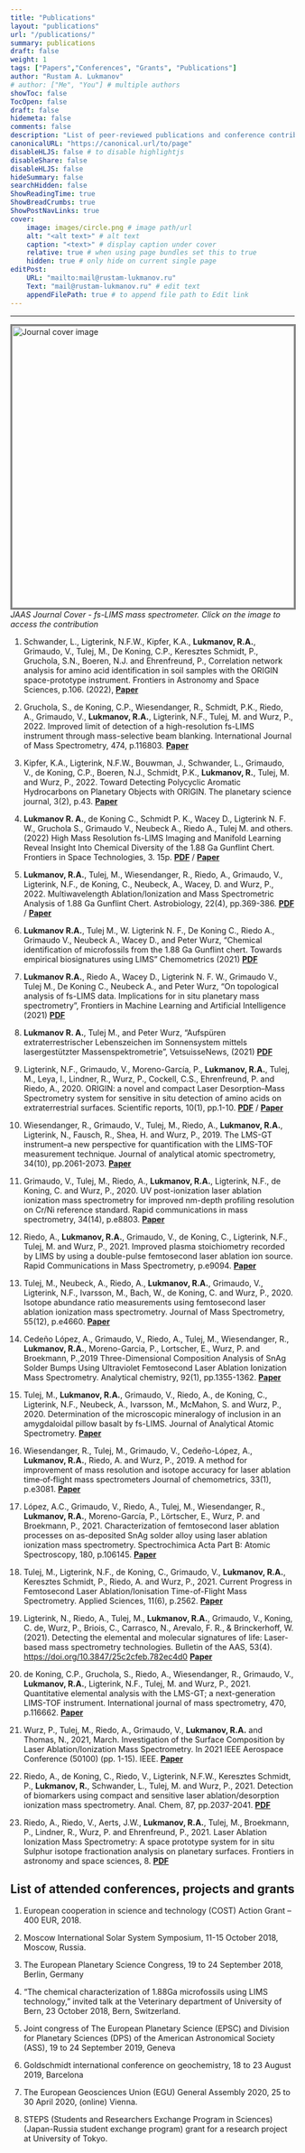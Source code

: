 ```yaml
---
title: "Publications"
layout: "publications"
url: "/publications/"
summary: publications
draft: false
weight: 1
tags: ["Papers","Conferences", "Grants", "Publications"]
author: "Rustam A. Lukmanov"
# author: ["Me", "You"] # multiple authors
showToc: false
TocOpen: false
draft: false
hidemeta: false
comments: false
description: "List of peer-reviewed publications and conference contributions"
canonicalURL: "https://canonical.url/to/page"
disableHLJS: false # to disable highlightjs
disableShare: false
disableHLJS: false
hideSummary: false
searchHidden: false
ShowReadingTime: true
ShowBreadCrumbs: true
ShowPostNavLinks: true
cover:
    image: images/circle.png # image path/url
    alt: "<alt text>" # alt text
    caption: "<text>" # display caption under cover
    relative: true # when using page bundles set this to true
    hidden: true # only hide on current single page
editPost:
    URL: "mailto:mail@rustam-lukmanov.ru"
    Text: "mail@rustam-lukmanov.ru" # edit text
    appendFilePath: true # to append file path to Edit link
---
```


---

<link
    rel="stylesheet"
    href="https://cdnjs.cloudflare.com/ajax/libs/animate.css/4.1.1/animate.min.css"
  /> <article class="animate__animated animate__fadeIn">

<a  href= https://pubs.rsc.org/en/content/articlelanding/2021/ja/d0ja00390e><img src='/images/Jaas_cover_lossless.webp' alt='Journal cover image' width='500' align='middle' style="border:3px solid grey"></a> <em>JAAS Journal Cover - fs-LIMS mass spectrometer. Click on the image to access the contribution</em>

1.  Schwander, L., Ligterink, N.F.W., Kipfer, K.A., **Lukmanov, R.A.**, Grimaudo, V., Tulej, M., De Koning, C.P., Keresztes Schmidt, P., Gruchola, S.N., Boeren, N.J. and Ehrenfreund, P., Correlation network analysis for amino acid identification in soil samples with the ORIGIN space-prototype instrument. Frontiers in Astronomy and Space Sciences, p.106. (2022), <a href="https://www.frontiersin.org/articles/10.3389/fspas.2022.909193/full" target="_blank">**Paper**</a>

2.  Gruchola, S., de Koning, C.P., Wiesendanger, R., Schmidt, P.K., Riedo, A., Grimaudo, V., **Lukmanov, R.A.**, Ligterink, N.F., Tulej, M. and Wurz, P., 2022. Improved limit of detection of a high-resolution fs-LIMS instrument through mass-selective beam blanking. International Journal of Mass Spectrometry, 474, p.116803. <a href="https://www.sciencedirect.com/science/article/pii/S1387380622000082?via%3Dihub" target="_blank">**Paper**</a>

3.  Kipfer, K.A., Ligterink, N.F.W., Bouwman, J., Schwander, L., Grimaudo, V., de Koning, C.P., Boeren, N.J., Schmidt, P.K., **Lukmanov, R.**, Tulej, M. and Wurz, P., 2022. Toward Detecting Polycyclic Aromatic Hydrocarbons on Planetary Objects with ORIGIN. The planetary science journal, 3(2), p.43. <a href="https://iopscience.iop.org/article/10.3847/PSJ/ac4e15" target="_blank">**Paper**</a>

4.  **Lukmanov R. A.**, de Koning C., Schmidt P. K., Wacey D., Ligterink N. F. W., Gruchola S., Grimaudo V., Neubeck A., Riedo A., Tulej M. and others. (2022) High Mass Resolution fs-LIMS Imaging and Manifold Learning Reveal Insight Into Chemical Diversity of the 1.88 Ga Gunflint Chert. Frontiers in Space Technologies, 3. 15p. <a href="/PDF/frspt-03-718943.pdf" target="_blank">**PDF**</a> / <a href="https://www.frontiersin.org/articles/10.3389/frspt.2022.718943/full" target="_blank">**Paper**</a>

5.  **Lukmanov, R.A.**, Tulej, M., Wiesendanger, R., Riedo, A., Grimaudo, V., Ligterink, N.F., de Koning, C., Neubeck, A., Wacey, D. and Wurz, P., 2022. Multiwavelength Ablation/Ionization and Mass Spectrometric Analysis of 1.88 Ga Gunflint Chert. Astrobiology, 22(4), pp.369-386.
    <a href="/PDF/ast.2019.2201.pdf" target="_blank">**PDF**</a> / <a href="/PDF/ast.2019.2201.pdf" target="_blank">**Paper**</a>

6.  **Lukmanov R.A.**, Tulej M., W. Ligterink N. F., De Koning C., Riedo A., Grimaudo
    V., Neubeck A., Wacey D., and Peter Wurz, “Chemical identification of
    microfossils from the 1.88 Ga Gunflint chert. Towards empirical
    biosignatures using LIMS” Chemometrics (2021)
    <a href="/PDF/Chemometrics_Lukmanov.pdf" target="\_blank">**PDF**</a>
7.  **Lukmanov R.A.**, Riedo A., Wacey D., Ligterink N. F. W., Grimaudo V., Tulej M.,
    De Koning C., Neubeck A., and Peter Wurz, “On topological analysis of fs-LIMS
    data. Implications for in situ planetary mass spectrometry”, Frontiers in
    Machine Learning and Artificial Intelligence (2021)
    <a href="/PDF/frai-04-668163.pdf" target="_blank">**PDF**</a>
8.  **Lukmanov R. A.**, Tulej M., and Peter Wurz, “Aufspüren extraterrestrischer
    Lebenszeichen im Sonnensystem mittels lasergestützter
    Massenspektrometrie”, VetsuisseNews, (2021) <a href="https://boris.unibe.ch/152616/8/Vet_News_2_20_web_Lukmanov.pdf" target="\_blank">**PDF**</a>

9.  Ligterink, N.F., Grimaudo, V., Moreno-García, P., **Lukmanov, R.A.**, Tulej, M., Leya,
    I., Lindner, R., Wurz, P., Cockell, C.S., Ehrenfreund, P. and Riedo, A., 2020.
    ORIGIN: a novel and compact Laser Desorption–Mass Spectrometry system
    for sensitive in situ detection of amino acids on extraterrestrial surfaces.
    Scientific reports, 10(1), pp.1-10. <a href="/PDF/origin_nature.pdf" target="\_blank">**PDF**</a> / <a href="https://www.nature.com/articles/s41598-020-66240-1" target="\_blank">**Paper**</a>

10. Wiesendanger, R., Grimaudo, V., Tulej, M., Riedo, A., **Lukmanov, R.A.**, Ligterink,
    N., Fausch, R., Shea, H. and Wurz, P., 2019. The LMS-GT instrument–a new
    perspective for quantification with the LIMS-TOF measurement technique.
    Journal of analytical atomic spectrometry, 34(10), pp.2061-2073. <a href="https://pubs.rsc.org/en/content/articlehtml/2019/ja/c9ja00235a?casa_token=7uNPiJOk7BsAAAAA:F3Tqmr10lDrswPB9pbtUjrpTIXZKntOJ3ePHN2CWVIl3KCFMKff2WJEs2hR051nBBGILjohmBTtctUWB" target="\_blank">**Paper**</a>
11. Grimaudo, V., Tulej, M., Riedo, A., **Lukmanov, R.A.**, Ligterink, N.F., de Koning, C.
    and Wurz, P., 2020. UV post-ionization laser ablation ionization mass
    spectrometry for improved nm-depth profiling resolution on Cr/Ni reference
    standard. Rapid communications in mass spectrometry, 34(14), p.e8803. <a href="https://analyticalsciencejournals.onlinelibrary.wiley.com/doi/full/10.1002/rcm.8803?casa_token=5GbPcfavio8AAAAA%3Ah2Gvqpb5W9mOp4gquxU_bFGZ49T77Zou4v3Mly4MJuKbUtxUvLtK6J-u-3msgqym8iYv-eWV8pt6MY1ijw" target="\_blank">**Paper**</a>
12. Riedo, A., **Lukmanov, R.A.**, Grimaudo, V., de Koning, C., Ligterink, N.F., Tulej, M.
    and Wurz, P., 2021. Improved plasma stoichiometry recorded by LIMS by
    using a double-pulse femtosecond laser ablation ion source. Rapid
    Communications in Mass Spectrometry, p.e9094. <a href="https://europepmc.org/article/med/33821534" target="\_blank">**Paper**</a>
13. Tulej, M., Neubeck, A., Riedo, A., **Lukmanov, R.A.**, Grimaudo, V., Ligterink, N.F., Ivarsson, M., Bach, W., de Koning, C. and Wurz, P., 2020. Isotope abundance ratio measurements using femtosecond laser ablation ionization mass spectrometry. Journal of Mass Spectrometry, 55(12), p.e4660. <a href="https://analyticalsciencejournals.onlinelibrary.wiley.com/doi/full/10.1002/jms.4660?casa_token=lAHPWzdPhLoAAAAA%3AadiTdPOW3w9paTDglXwkoDbmwMulFaJcpG3CAE867CNAhpPd14sf_G8mJp6llgcwAH9wPpuVR5-ldEkSlw" target="\_blank">**Paper**</a>

14. Cedeño López, A., Grimaudo, V., Riedo, A., Tulej, M., Wiesendanger, R.,
    **Lukmanov, R.A.**, Moreno-Garcia, P., Lortscher, E., Wurz, P. and Broekmann, P.,2019 Three-Dimensional Composition Analysis of SnAg Solder Bumps Using
    Ultraviolet Femtosecond Laser Ablation Ionization Mass Spectrometry.
    Analytical chemistry, 92(1), pp.1355-1362. <a href="https://pubs.acs.org/doi/full/10.1021/acs.analchem.9b04530?casa_token=Tpkf5bd3BrAAAAAA%3AA45-M3IwIeKOLQWKeMNEvEVF1wsOCEOThAFP9L9SxaqvNYUzNMuInudJD_FLeBy0rrjf_NyKSOxdZsRliw" target="\_blank">**Paper**</a>

15. Tulej, M., **Lukmanov, R.A.**, Grimaudo, V., Riedo, A., de Koning, C., Ligterink, N.F., Neubeck, A., Ivarsson, M., McMahon, S. and Wurz, P., 2020. Determination of the microscopic mineralogy of inclusion in an amygdaloidal pillow basalt by fs-LIMS. Journal of Analytical Atomic Spectrometry. <a href="https://pubs.rsc.org/en/content/articlehtml/2021/ja/d0ja00390e?casa_token=qErBwxp64BMAAAAA:CRxcZuWaqOZKbX-4B1wFa39K6jhmIAI805FFcUk7dTmVU-NL504L7ceLt6UmThJeNlc38cPi6gs0P78n" target="\_blank">**Paper**</a>

16. Wiesendanger, R., Tulej, M., Grimaudo, V., Cedeño-López, A., **Lukmanov, R.A.**, Riedo, A. and Wurz, P., 2019. A method for improvement of mass resolution and isotope accuracy for laser ablation time‐of‐flight mass spectrometers Journal of chemometrics, 33(1), p.e3081. <a href="https://analyticalsciencejournals.onlinelibrary.wiley.com/doi/full/10.1002/cem.3081?casa_token=eaGW0A5J1msAAAAA%3AmneWJDhwlh2WbtmT2ySGR8OMjXlDhyZPPDQEkzvhQ3MLu5Bmo1F7EwUX4pJBzXvdF_Gf36jaBN31_jrEsw" target="\_blank">**Paper**</a>

17. López, A.C., Grimaudo, V., Riedo, A., Tulej, M., Wiesendanger, R., **Lukmanov, R.A.**, Moreno-García, P., Lörtscher, E., Wurz, P. and Broekmann, P., 2021. Characterization of femtosecond laser ablation processes on as-deposited SnAg solder alloy using laser ablation ionization mass spectrometry. Spectrochimica Acta Part B: Atomic Spectroscopy, 180, p.106145.
    <a href="https://www.sciencedirect.com/science/article/pii/S0584854721000926" target="\_blank">**Paper**</a>

18. Tulej, M., Ligterink, N.F., de Koning, C., Grimaudo, V., **Lukmanov, R.A.**, Keresztes Schmidt, P., Riedo, A. and Wurz, P., 2021. Current Progress in Femtosecond Laser Ablation/Ionisation Time-of-Flight Mass Spectrometry. Applied Sciences, 11(6), p.2562. <a href="https://www.mdpi.com/2076-3417/11/6/2562" target="\_blank">**Paper**</a>
19. Ligterink, N., Riedo, A., Tulej, M., **Lukmanov, R.A.**, Grimaudo, V., Koning, C. de, Wurz, P., Briois, C., Carrasco, N., Arevalo, F. R., & Brinckerhoff, W. (2021). Detecting the elemental and molecular signatures of life: Laser-based mass spectrometry technologies. Bulletin of the AAS, 53(4). https://doi.org/10.3847/25c2cfeb.782ec4d0 <a href="https://baas.aas.org/pub/2021n4i087/release/1" target="\_blank">**Paper**</a>

20. de Koning, C.P., Gruchola, S., Riedo, A., Wiesendanger, R., Grimaudo, V., **Lukmanov, R.A.**, Ligterink, N.F., Tulej, M. and Wurz, P., 2021. Quantitative elemental analysis with the LMS-GT; a next-generation LIMS-TOF instrument. International journal of mass spectrometry, 470, p.116662. <a href="https://www.sciencedirect.com/science/article/pii/S1387380621001421?casa_token=TgIZ8aMonYwAAAAA:fUC-icgJ3qcQRWI-qCEFEIV7Ud1HT-oZhRj-c1XTOFNGdfMMFSlMXLFVOQ7-VXtqENiwVkhVOcLf" target="\_blank">**Paper**</a>
21. Wurz, P., Tulej, M., Riedo, A., Grimaudo, V., **Lukmanov, R.A.** and Thomas, N., 2021, March. Investigation of the Surface Composition by Laser Ablation/Ionization Mass Spectrometry. In 2021 IEEE Aerospace Conference (50100) (pp. 1-15). IEEE. <a href="https://ieeexplore.ieee.org/abstract/document/9438486?casa_token=PU2XinJ4PsgAAAAA:qLdMsBWClEfFDewGhbLIxgpBxN7JVHye6anvGrD-Imnf2GURFLj2vjthXbLjts9vzgKYucrYt8FAtSM" target="\_blank">**Paper**</a>
22. Riedo, A., de Koning, C., Riedo, V., Ligterink, N.F.W., Keresztes Schmidt, P., **Lukmanov, R.**, Schwander, L., Tulej, M. and Wurz, P., 2021. Detection of biomarkers using compact and sensitive laser ablation/desorption ionization mass spectrometry. Anal. Chem, 87, pp.2037-2041. <a href="https://www.hou.usra.edu/meetings/lpsc2021/pdf/1940.pdf" target="\_blank">**PDF**</a>

23. Riedo, A., Riedo, V., Aerts, J.W., **Lukmanov, R.A.**, Tulej, M., Broekmann, P., Lindner, R., Wurz, P. and Ehrenfreund, P., 2021. Laser Ablation Ionization Mass Spectrometry: A space prototype system for in situ Sulphur isotope fractionation analysis on planetary surfaces. Frontiers in astronomy and space sciences, 8. <a href="https://boris.unibe.ch/161269/1/fspas-08-726373.pdf.pdf" target="\_blank">**PDF**</a>

<h2>List of attended conferences, projects and grants</h2>

1. European cooperation in science and technology (COST) Action Grant – 400 EUR, 2018.

2. Moscow International Solar System Symposium, 11-15 October 2018, Moscow,
   Russia.
3. The European Planetary Science Congress, 19 to 24 September 2018, Berlin, Germany
4. “The chemical characterization of 1.88Ga microfossils using LIMS technology,” invited talk at the Veterinary department of University of Bern, 23 October 2018, Bern, Switzerland.
5. Joint congress of The European Planetary Science (EPSC) and Division for Planetary Sciences (DPS) of the American Astronomical Society (ASS), 19 to 24 September 2019, Geneva
6. Goldschmidt international conference on geochemistry, 18 to 23 August 2019, Barcelona
7. The European Geosciences Union (EGU) General Assembly 2020, 25 to 30 April 2020, (online) Vienna.
8. STEPS (Students and Researchers Exchange Program in Sciences) (Japan-Russia student exchange program) grant for a research project at University of Tokyo.
</article>
